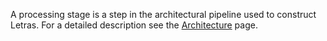 A processing stage is a step in the architectural pipeline used to construct Letras. For a detailed description see the [Architecture](Architecture.md) page.